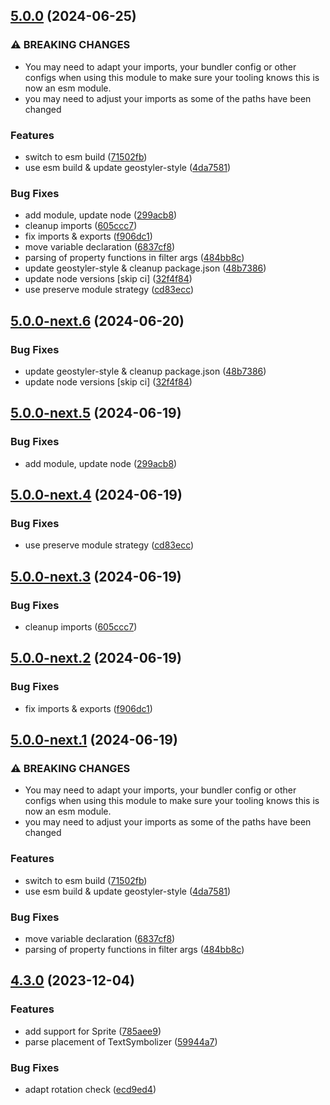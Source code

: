 ## [5.0.0](https://github.com/geostyler/geostyler-openlayers-parser/compare/v4.3.0...v5.0.0) (2024-06-25)


### ⚠ BREAKING CHANGES

* You may need to adapt your imports, your bundler
config or other configs when using this module to make sure your
tooling knows this is now an esm module.
* you may need to adjust your imports as some
of the paths have been changed

### Features

* switch to esm build ([71502fb](https://github.com/geostyler/geostyler-openlayers-parser/commit/71502fbd32d7c7bf21dd2308ec036da2dc646465))
* use esm build & update geostyler-style ([4da7581](https://github.com/geostyler/geostyler-openlayers-parser/commit/4da75810f52cc62a99b9c84532f16b1b39d10475))


### Bug Fixes

* add module, update node ([299acb8](https://github.com/geostyler/geostyler-openlayers-parser/commit/299acb86394091bc7cea00d6be9ee935f22bd0a7))
* cleanup imports ([605ccc7](https://github.com/geostyler/geostyler-openlayers-parser/commit/605ccc78159aaf38d36f6b864125a1f70d3dcdd7))
* fix imports & exports ([f906dc1](https://github.com/geostyler/geostyler-openlayers-parser/commit/f906dc13836ca45b8e1245efe1d53cdd8e3dff5e))
* move variable declaration ([6837cf8](https://github.com/geostyler/geostyler-openlayers-parser/commit/6837cf88d9b1f6e4761885e313a071c3396e99da))
* parsing of property functions in filter args ([484bb8c](https://github.com/geostyler/geostyler-openlayers-parser/commit/484bb8cda05d81d63afe654974af3cdb5c5701ca))
* update geostyler-style & cleanup package.json ([48b7386](https://github.com/geostyler/geostyler-openlayers-parser/commit/48b7386b2ce7a557ca2dc0c6c37c3ca04f30df1c))
* update node versions [skip ci] ([32f4f84](https://github.com/geostyler/geostyler-openlayers-parser/commit/32f4f841909841340ca3c5245cbc9b2cf0e2b65a))
* use preserve module strategy ([cd83ecc](https://github.com/geostyler/geostyler-openlayers-parser/commit/cd83ecc80312a11ded64d10715237ef7f4cb2513))

## [5.0.0-next.6](https://github.com/geostyler/geostyler-openlayers-parser/compare/v5.0.0-next.5...v5.0.0-next.6) (2024-06-20)


### Bug Fixes

* update geostyler-style & cleanup package.json ([48b7386](https://github.com/geostyler/geostyler-openlayers-parser/commit/48b7386b2ce7a557ca2dc0c6c37c3ca04f30df1c))
* update node versions [skip ci] ([32f4f84](https://github.com/geostyler/geostyler-openlayers-parser/commit/32f4f841909841340ca3c5245cbc9b2cf0e2b65a))

## [5.0.0-next.5](https://github.com/geostyler/geostyler-openlayers-parser/compare/v5.0.0-next.4...v5.0.0-next.5) (2024-06-19)


### Bug Fixes

* add module, update node ([299acb8](https://github.com/geostyler/geostyler-openlayers-parser/commit/299acb86394091bc7cea00d6be9ee935f22bd0a7))

## [5.0.0-next.4](https://github.com/geostyler/geostyler-openlayers-parser/compare/v5.0.0-next.3...v5.0.0-next.4) (2024-06-19)


### Bug Fixes

* use preserve module strategy ([cd83ecc](https://github.com/geostyler/geostyler-openlayers-parser/commit/cd83ecc80312a11ded64d10715237ef7f4cb2513))

## [5.0.0-next.3](https://github.com/geostyler/geostyler-openlayers-parser/compare/v5.0.0-next.2...v5.0.0-next.3) (2024-06-19)


### Bug Fixes

* cleanup imports ([605ccc7](https://github.com/geostyler/geostyler-openlayers-parser/commit/605ccc78159aaf38d36f6b864125a1f70d3dcdd7))

## [5.0.0-next.2](https://github.com/geostyler/geostyler-openlayers-parser/compare/v5.0.0-next.1...v5.0.0-next.2) (2024-06-19)


### Bug Fixes

* fix imports & exports ([f906dc1](https://github.com/geostyler/geostyler-openlayers-parser/commit/f906dc13836ca45b8e1245efe1d53cdd8e3dff5e))

## [5.0.0-next.1](https://github.com/geostyler/geostyler-openlayers-parser/compare/v4.3.0...v5.0.0-next.1) (2024-06-19)


### ⚠ BREAKING CHANGES

* You may need to adapt your imports, your bundler
config or other configs when using this module to make sure your
tooling knows this is now an esm module.
* you may need to adjust your imports as some
of the paths have been changed

### Features

* switch to esm build ([71502fb](https://github.com/geostyler/geostyler-openlayers-parser/commit/71502fbd32d7c7bf21dd2308ec036da2dc646465))
* use esm build & update geostyler-style ([4da7581](https://github.com/geostyler/geostyler-openlayers-parser/commit/4da75810f52cc62a99b9c84532f16b1b39d10475))


### Bug Fixes

* move variable declaration ([6837cf8](https://github.com/geostyler/geostyler-openlayers-parser/commit/6837cf88d9b1f6e4761885e313a071c3396e99da))
* parsing of property functions in filter args ([484bb8c](https://github.com/geostyler/geostyler-openlayers-parser/commit/484bb8cda05d81d63afe654974af3cdb5c5701ca))

## [4.3.0](https://github.com/geostyler/geostyler-openlayers-parser/compare/v4.2.1...v4.3.0) (2023-12-04)


### Features

* add support for Sprite ([785aee9](https://github.com/geostyler/geostyler-openlayers-parser/commit/785aee926d9e9fed0e05183fc6ad289ce5cf9845))
* parse placement of TextSymbolizer  ([59944a7](https://github.com/geostyler/geostyler-openlayers-parser/commit/59944a7c0acc3dee40eb8924b7c0ae464a9c0d74))


### Bug Fixes

* adapt rotation check ([ecd9ed4](https://github.com/geostyler/geostyler-openlayers-parser/commit/ecd9ed450298ac6e65cfee96b1f4dec7548ac79d))
